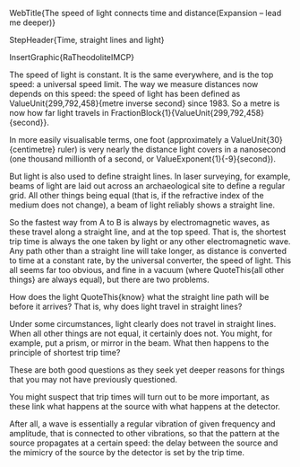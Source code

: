 WebTitle{The speed of light connects time and distance(Expansion &ndash; lead me deeper)}

StepHeader{Time, straight lines and light}

InsertGraphic{RaTheodoliteIMCP}

The speed of light is constant. It is the same everywhere, and is the top speed: a universal speed limit. The way we measure distances now depends on this speed: the speed of light has been defined as ValueUnit{299,792,458}{metre inverse second} since 1983. So a metre is now how far light travels in FractionBlock{1}{ValueUnit{299,792,458}{second}}.

In more easily visualisable terms, one foot (approximately a ValueUnit{30}{centimetre} ruler) is very nearly the distance light covers in a nanosecond (one thousand millionth of a second, or ValueExponent{1}{-9}{second}).

But light is also used to define straight lines. In laser surveying, for example, beams of light are laid out across an archaeological site to define a regular grid. All other things being equal (that is, if the refractive index of the medium does not change), a beam of light reliably shows a straight line.

So the fastest way from A to B is always by electromagnetic waves, as these travel along a straight line, and at the top speed. That is, the shortest trip time is always the one taken by light or any other electromagnetic wave. Any path other than a straight line will take longer, as distance is converted to time at a constant rate, by the universal converter, the speed of light. This all seems far too obvious, and fine in a vacuum (where QuoteThis{all other things} are always equal), but there are two problems.

How does the light QuoteThis{know} what the straight line path will be before it arrives? That is, why does light travel in straight lines?

Under some circumstances, light clearly does not travel in straight lines. When all other things are not equal, it certainly does not. You might, for example, put a prism, or mirror in the beam. What then happens to the principle of shortest trip time?

These are both good questions as they seek yet deeper reasons for things that you may not have previously questioned.

You might suspect that trip times will turn out to be more important, as these link what happens at the source with what happens at the detector.

After all, a wave is essentially a regular vibration of given frequency and amplitude, that is connected to other vibrations, so that the pattern at the source propagates at a certain speed: the delay between the source and the mimicry of the source by the detector is set by the trip time.

